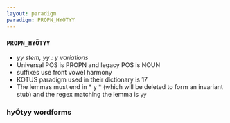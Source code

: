 ```yaml
---
layout: paradigm
paradigm: PROPN_HYÖTYY
---
```

### ` PROPN_HYÖTYY `

* _yy stem, yy : y variations_
* Universal POS is PROPN and legacy POS is NOUN
* suffixes use front vowel harmony
* KOTUS paradigm used in their dictionary is 17
* The lemmas must end in * y * (which will be deleted to form an invariant stub) and the regex matching the lemma is ` yy `

### hyÖtyy wordforms


